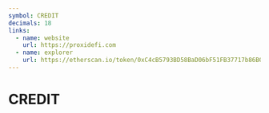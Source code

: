 ```yaml
---
symbol: CREDIT
decimals: 18
links:
  - name: website
    url: https://proxidefi.com
  - name: explorer
    url: https://etherscan.io/token/0xC4cB5793BD58BaD06bF51FB37717b86B02CBe8A4
---
```


# CREDIT
